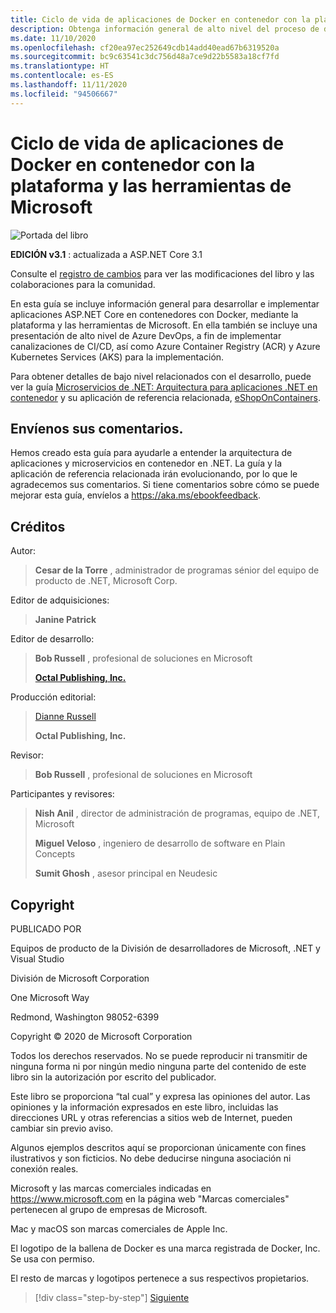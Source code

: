 ```yaml
---
title: Ciclo de vida de aplicaciones de Docker en contenedor con la plataforma y las herramientas de Microsoft
description: Obtenga información general de alto nivel del proceso de desarrollo e implementación para desarrollar e implementar aplicaciones en contenedores con la plataforma y las herramientas de Microsoft y Docker.
ms.date: 11/10/2020
ms.openlocfilehash: cf20ea97ec252649cdb14add40ead67b6319520a
ms.sourcegitcommit: bc9c63541c3dc756d48a7ce9d22b5583a18cf7fd
ms.translationtype: HT
ms.contentlocale: es-ES
ms.lasthandoff: 11/11/2020
ms.locfileid: "94506667"
---
```

# <a name="containerized-docker-application-lifecycle-with-microsoft-platform-and-tools"></a>Ciclo de vida de aplicaciones de Docker en contenedor con la plataforma y las herramientas de Microsoft

![Portada del libro](./media/devops-book-cover-large-we.png)

**EDICIÓN v3.1** : actualizada a ASP.NET Core 3.1

Consulte el [registro de cambios](https://aka.ms/DockerLifecycleEbookChangelog) para ver las modificaciones del libro y las colaboraciones para la comunidad.

En esta guía se incluye información general para desarrollar e implementar aplicaciones ASP.NET Core en contenedores con Docker, mediante la plataforma y las herramientas de Microsoft. En ella también se incluye una presentación de alto nivel de Azure DevOps, a fin de implementar canalizaciones de CI/CD, así como Azure Container Registry (ACR) y Azure Kubernetes Services (AKS) para la implementación.

Para obtener detalles de bajo nivel relacionados con el desarrollo, puede ver la guía [Microservicios de .NET: Arquitectura para aplicaciones .NET en contenedor](../microservices/index.md) y su aplicación de referencia relacionada, [eShopOnContainers](https://github.com/dotnet-architecture/eShopOnContainers).

## <a name="send-us-your-feedback"></a>Envíenos sus comentarios.

Hemos creado esta guía para ayudarle a entender la arquitectura de aplicaciones y microservicios en contenedor en .NET. La guía y la aplicación de referencia relacionada irán evolucionando, por lo que le agradecemos sus comentarios. Si tiene comentarios sobre cómo se puede mejorar esta guía, envíelos a <https://aka.ms/ebookfeedback>.

## <a name="credits"></a>Créditos

Autor:

> **Cesar de la Torre** , administrador de programas sénior del equipo de producto de .NET, Microsoft Corp.

Editor de adquisiciones:

> **Janine Patrick**

Editor de desarrollo:

> **Bob Russell** , profesional de soluciones en Microsoft
>
> [**Octal Publishing, Inc.**](http://www.octalpub.com/)

Producción editorial:

> [Dianne Russell](http://www.octalpub.com/)
>
> **Octal Publishing, Inc.**

Revisor:

> **Bob Russell** , profesional de soluciones en Microsoft

Participantes y revisores:

> **Nish Anil** , director de administración de programas, equipo de .NET, Microsoft
>
> **Miguel Veloso** , ingeniero de desarrollo de software en Plain Concepts
>
> **Sumit Ghosh** , asesor principal en Neudesic

## <a name="copyright"></a>Copyright

PUBLICADO POR

Equipos de producto de la División de desarrolladores de Microsoft, .NET y Visual Studio

División de Microsoft Corporation

One Microsoft Way

Redmond, Washington 98052-6399

Copyright &copy; 2020 de Microsoft Corporation

Todos los derechos reservados. No se puede reproducir ni transmitir de ninguna forma ni por ningún medio ninguna parte del contenido de este libro sin la autorización por escrito del publicador.

Este libro se proporciona “tal cual” y expresa las opiniones del autor. Las opiniones y la información expresados en este libro, incluidas las direcciones URL y otras referencias a sitios web de Internet, pueden cambiar sin previo aviso.

Algunos ejemplos descritos aquí se proporcionan únicamente con fines ilustrativos y son ficticios. No debe deducirse ninguna asociación ni conexión reales.

Microsoft y las marcas comerciales indicadas en <https://www.microsoft.com> en la página web "Marcas comerciales" pertenecen al grupo de empresas de Microsoft.

Mac y macOS son marcas comerciales de Apple Inc.

El logotipo de la ballena de Docker es una marca registrada de Docker, Inc. Se usa con permiso.

El resto de marcas y logotipos pertenece a sus respectivos propietarios.

>[!div class="step-by-step"]
>[Siguiente](introduction-to-containers-and-docker.md)
